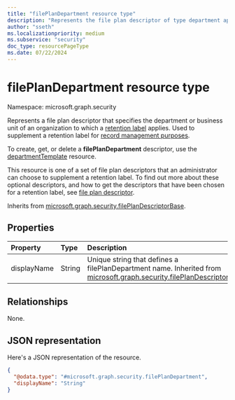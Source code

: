 ```yaml
---
title: "filePlanDepartment resource type"
description: "Represents the file plan descriptor of type department applied to a particular retention label."
author: "sseth"
ms.localizationpriority: medium
ms.subservice: "security"
doc_type: resourcePageType
ms.date: 07/22/2024
---
```


# filePlanDepartment resource type

Namespace: microsoft.graph.security

Represents a file plan descriptor that specifies the department or business unit of an organization to which a [retention label](security-retentionlabel.md) applies. Used to supplement a retention label for [record management purposes](security-recordsmanagement-overview.md).

To create, get, or delete a **filePlanDepartment** descriptor, use the [departmentTemplate](security-departmenttemplate.md) resource.

This resource is one of a set of file plan descriptors that an administrator can choose to supplement a retention label. To find out more about these optional descriptors, and how to get the descriptors that have been chosen for a retention label, see [file plan descriptor](security-fileplandescriptor.md).

Inherits from [microsoft.graph.security.filePlanDescriptorBase](../resources/security-fileplandescriptorBase.md).

## Properties
|Property|Type|Description|
|:---|:---|:---|
|displayName|String|Unique string that defines a filePlanDepartment name. Inherited from [microsoft.graph.security.filePlanDescriptor](../resources/security-fileplandescriptor.md).|

## Relationships
None.

## JSON representation
Here's a JSON representation of the resource.
<!-- {
  "blockType": "resource",
  "@odata.type": "microsoft.graph.security.filePlanDepartment"
}
-->
``` json
{
  "@odata.type": "#microsoft.graph.security.filePlanDepartment",
  "displayName": "String"
}
```

